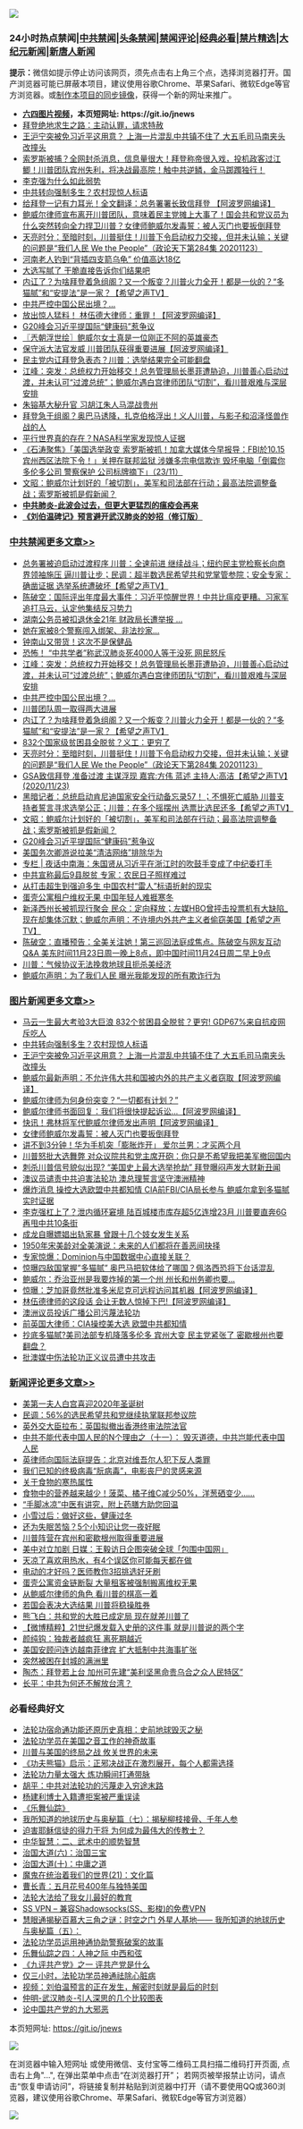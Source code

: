![](https://raw.githubusercontent.com/fqnews/bnews/master/64photo/fqnews-qr.jpg)

<div id="tt">
<h3>24小时热点禁闻|<a href="#%E4%B8%AD%E5%85%B1%E7%A6%81%E9%97%BB%E6%9B%B4%E5%A4%9A%E6%96%87%E7%AB%A0">中共禁闻</a>|<a href="#%E5%9B%BE%E7%89%87%E6%96%B0%E9%97%BB%E6%9B%B4%E5%A4%9A%E6%96%87%E7%AB%A0">头条禁闻</a>|<a href="#%E6%96%B0%E9%97%BB%E8%AF%84%E8%AE%BA%E6%9B%B4%E5%A4%9A%E6%96%87%E7%AB%A0">禁闻评论|<a href="#%E5%BF%85%E7%9C%8B%E7%BB%8F%E5%85%B8%E5%A5%BD%E6%96%87">经典必看|<a href="/video.md#%E7%A6%81%E7%89%87%E7%B2%BE%E9%80%89">禁片精选</a>|<a href="https://github.com/fqnews/djy/blob/master/gb/nf1351518.md#1">大纪元新闻</a>|<a href="https://github.com/fqnews/ntdtv/blob/master/gb/prog204.md#1">新唐人新闻</a></h3>
<div><b>提示：</b>微信如提示停止访问该网页，须先点击右上角三个点，选择浏览器打开。国产浏览器可能已屏蔽本项目，建议使用谷歌Chrome、苹果Safari、微软Edge等官方浏览器。或<a href="https://github.com/fqnews/bnews/blob/master/%E5%88%B6%E4%BD%9Cgit%E7%A6%81%E9%97%BB%E9%95%9C%E5%83%8F.md">制作本项目的同步镜像</a>，获得一个新的网址来推广。</div>
<ul>
<li><b><a href="http://d1.bdrive.tk/64.mp4" target="_blank">六四图片视频</a>，本页短网址: https://git.io/jnews</b></li>
<li><a href="/cbnews/20201123/1435748.md">拜登绝地求生之路：主动认罪，请求特赦</a></li>
<li><a href="/topimagenews/20201124/1435891.md">王沪宁突被免习近平这用意？ 上海一片混乱中共镇不住了 大五毛司马南夹头改撞头</a></li>
<li><a href="/bannedvideo/20201124/1436006.md">索罗斯被捕？全网封杀消息，信息量很大！拜登称帝很入戏，投机政客过江鲫！川普团队宾州失利，将决战最高院！触中共逆鳞，金马踯躅独行！</a></li>
<li><a href="/cbnews/20201123/1435797.md">李克强为什么如此弱势</a></li>
<li><a href="/topimagenews/20201124/1435894.md">中共转向强制多生？农村现惊人标语</a></li>
<li><a href="/cnnews/20201124/1436167.md">给拜登一记有力耳光！全文翻译：总务署署长致信拜登 【阿波罗网编译】</a></li>
<li><a href="/bannedvideo/20201124/1435931.md">鲍威尔律师宣布离开川普团队，意味着民主党摊上大事了！国会共和党议员为什么突然转向全力捍卫川普？女律师鲍威尔发毒誓：被人灭门也要扳倒拜登</a></li>
<li><a href="/cbnews/20201124/1436042.md">天亮时分：至暗时刻，川普挺住！川普下令启动权力交接，但并未认输；关键的问题是“我们人民 We the People”（政论天下第284集 20201123）</a></li>
<li><a href="/lifebaike/20201124/1435980.md">河南老人钓到“背插四支箭乌龟” 价值高达18亿</a></li>
<li><a href="/comments/20201124/1436031.md">大选写腻了 干脆直接告诉你们结果吧</a></li>
<li><a href="/cbnews/20201124/1436187.md">内讧了？为啥拜登着急组阁？又一个叛变？川普火力全开！都是一伙的？“多猫腻”和“安提法”是一家？【希望之声TV】</a></li>
<li><a href="/cbnews/20201124/1436193.md">中共严控中国公民出境？…</a></li>
<li><a href="/cnnews/20201124/1436207.md">放出惊人猛料！ 林伍德大律师：重罪！【阿波罗网编译】</a></li>
<li><a href="/cbnews/20201124/1435978.md">G20峰会习近平提国际“健康码”惹争议</a></li>
<li><a href="/ssgc/20201124/1435986.md">〖兲朝浮世绘〗鲍威尔女士真是一位刚正不阿的英雄豪杰</a></li>
<li><a href="/cnnews/20201124/1436122.md">保守派大法官发威 川普团队获得重要进展【阿波罗网编译】</a></li>
<li><a href="/comments/20201123/1435834.md">民主党内讧拜登急表态？川普：选举结果完全可能翻盘</a></li>
<li><a href="/cbnews/20201124/1436203.md">江峰：突发：总统权力开始移交！总务管理局长墨菲遭胁迫，川普善心启动过渡，并未认可“过渡总统”；鲍威尔遇白宫律师团队“切割”，看川普艰难与深层安排</a></li>
<li><a href="/cnnews/20201124/1435981.md">朱镕基大秘升官 习胡江朱人马混战贵州</a></li>
<li><a href="/bannedvideo/20201124/1436100.md">拜登急于组阁？奥巴马诱降，扎克伯格浮出！义人川普，与影子和沼泽怪兽作战的人</a></li>
<li><a href="/comments/20201124/1435983.md">平行世界真的存在？NASA科学家发现惊人证据</a></li>
<li><a href="/bannedvideo/20201124/1435940.md">《石涛聚焦》「美国选举政变 索罗斯被抓！加拿大媒体今早报导：FBI於10.15 宾州西区法院下令！」关押在联邦监狱 涉嫌多宗电信欺诈 毁坏电脑「倒霉你多伦多公司 警察保护 公司标牌摘下」（23/11）</a></li>
<li><a href="/cbnews/20201124/1436002.md">文昭：鲍威尔计划好的「被切割」，美军和司法部在行动；最高法院调整备战；索罗斯被抓是假新闻？</a></li>
<li><b><a href="/comments/20200211/1275071.md" target="_blank">中共肺炎-此波会过去，但更大更猛烈的瘟疫会再来</a></b></li>
<li><b><a href="/comments/20200207/1272816.md" target="_blank">《刘伯温碑记》预言避开武汉肺炎的妙招（修订版）</a></b></li>
</ul>
</div>

<div class="catlist">
<h3><a href="/cbnews/" target="_blank">中共禁闻</a><span><a href="/cbnews/" target="_blank" rel="nofollow">更多文章>></a></span></h3>
<ul>
<li><a href="/cbnews/20201124/1436334.md" target="_blank">总务署被迫启动过渡程序 川普：全速前进 继续战斗；纽约民主党检察长向商界领袖施压 逼川普让步；民调：超半数选民希望共和党掌管参院；安全专家：确凿证据 选举系统遭破坏【希望之声TV】</a></li>
<li><a href="/cbnews/20201124/1436332.md" target="_blank">陈破空：国际评出年度最大事件：习近平惊醒世界！中共比瘟疫更糟。习家军追打马云，认定他集结反习势力</a></li>
<li><a href="/cbnews/20201124/1436298.md" target="_blank">湖南公务员被扣退休金21年 财政局长遭举报 …</a></li>
<li><a href="/cbnews/20201124/1436288.md" target="_blank">她在家被8个警察闯入绑架、非法抄家…</a></li>
<li><a href="/cbnews/20201124/1436256.md" target="_blank">钟南山又带货！这次不是保健品</a></li>
<li><a href="/cbnews/20201124/1436210.md" target="_blank">恐怖！ “中共学者”称武汉肺炎死4000人等于没死 网民怒斥</a></li>
<li><a href="/cbnews/20201124/1436203.md" target="_blank">江峰：突发：总统权力开始移交！总务管理局长墨菲遭胁迫，川普善心启动过渡，并未认可“过渡总统”；鲍威尔遇白宫律师团队“切割”，看川普艰难与深层安排</a></li>
<li><a href="/cbnews/20201124/1436193.md" target="_blank">中共严控中国公民出境？…</a></li>
<li><a href="/cbnews/20201124/1436190.md" target="_blank">川普团队周一取得两大进展</a></li>
<li><a href="/cbnews/20201124/1436187.md" target="_blank">内讧了？为啥拜登着急组阁？又一个叛变？川普火力全开！都是一伙的？“多猫腻”和“安提法”是一家？【希望之声TV】</a></li>
<li><a href="/cbnews/20201124/1436181.md" target="_blank">832个国家级贫困县全脱贫？义工：更穷了</a></li>
<li><a href="/cbnews/20201124/1436042.md" target="_blank">天亮时分：至暗时刻，川普挺住！川普下令启动权力交接，但并未认输；关键的问题是“我们人民 We the People”（政论天下第284集 20201123）</a></li>
<li><a href="/cbnews/20201124/1436035.md" target="_blank">GSA致信拜登 准备过渡  主谋浮现 嘉宾:方伟 蓝述 主持人:高洁【希望之声TV】(2020/11/23)</a></li>
<li><a href="/cbnews/20201124/1436010.md" target="_blank">黑暗记者：总统启动肯尼迪国家安全行动备忘录57！；不惧死亡威胁 川普支持者誓言寻求选举公正；川普：在多个摇摆州 选票比选民还多【希望之声TV】</a></li>
<li><a href="/cbnews/20201124/1436002.md" target="_blank">文昭：鲍威尔计划好的「被切割」，美军和司法部在行动；最高法院调整备战；索罗斯被抓是假新闻？</a></li>
<li><a href="/cbnews/20201124/1435978.md" target="_blank">G20峰会习近平提国际“健康码”惹争议</a></li>
<li><a href="/cbnews/20201124/1435960.md" target="_blank">美国务次卿游说拉美“清洁网络”排除华为</a></li>
<li><a href="/cbnews/20201124/1435949.md" target="_blank">专栏 | 夜话中南海：朱国贤从习近平在浙江时的吹鼓手变成了中纪委打手</a></li>
<li><a href="/cbnews/20201124/1435946.md" target="_blank">中共宣称最后9县脱贫 专家：农民日子照样难过</a></li>
<li><a href="/cbnews/20201124/1435945.md" target="_blank">从打击超生到强迫多生 中国农村“雷人”标语折射的现实</a></li>
<li><a href="/cbnews/20201124/1435944.md" target="_blank">蛋壳公寓租户维权无果 中国年轻人难捱寒冬</a></li>
<li><a href="/cbnews/20201124/1435943.md" target="_blank">新泽西州长被抓现行聚会 民众：定向释放；左媒HBO曾抨击投票机有大缺陷_现在却集体沉默；鲍威尔声明：不许境内外共产主义者偷窃美国【希望之声TV】</a></li>
<li><a href="/cbnews/20201124/1435928.md" target="_blank">陈破空：直播预告：全美关注她！第三巡回法庭成焦点。陈破空与网友互动Q&amp;A 美东时间11月23日周一晚上8点，即中国时间11月24日周二早上9点</a></li>
<li><a href="/cbnews/20201124/1435927.md" target="_blank">川普：气候协议无法挽救地球且扼杀美经济</a></li>
<li><a href="/cbnews/20201124/1435862.md" target="_blank">鲍威尔声明：为了我们人民 曝光我能发现的所有欺诈行为</a></li>

</ul>
</div>
<div class="catlist">
<h3><a href="/topimagenews/" target="_blank">图片新闻</a><span><a href="/topimagenews/" target="_blank" rel="nofollow">更多文章>></a></span></h3>
<ul>
<li><a href="/topimagenews/20201124/1436313.md" target="_blank">马云一生最大考验3大巨浪 832个贫困县全脱贫？更穷! GDP67%来自抗疫网斥吃人</a></li>
<li><a href="/topimagenews/20201124/1435894.md" target="_blank">中共转向强制多生？农村现惊人标语</a></li>
<li><a href="/topimagenews/20201124/1435891.md" target="_blank">王沪宁突被免习近平这用意？ 上海一片混乱中共镇不住了 大五毛司马南夹头改撞头</a></li>
<li><a href="/topimagenews/20201123/1435628.md" target="_blank">鲍威尔最新声明：不允许伟大共和国被内外的共产主义者窃取【阿波罗网编译】</a></li>
<li><a href="/topimagenews/20201123/1435570.md" target="_blank">鲍威尔律师为何身份突变？“一切都有计划？”</a></li>
<li><a href="/topimagenews/20201123/1435545.md" target="_blank">鲍威尔律师书面回复：我们将很快提起诉讼…【阿波罗网编译】</a></li>
<li><a href="/topimagenews/20201123/1435530.md" target="_blank">快讯！弗林将军代鲍威尔律师发出声明【阿波罗网编译】</a></li>
<li><a href="/comments/20201123/1435422.md" target="_blank">女律师鲍威尔发毒誓：被人灭门也要扳倒拜登</a></li>
<li><a href="/topimagenews/20201123/1435381.md" target="_blank">讲不到3分钟！华为手机突「膨胀炸开」 爱尔兰男：才买两个月</a></li>
<li><a href="/topimagenews/20201123/1435372.md" target="_blank">川普怒批大选舞弊 对众议院共和党主席开砲：你只是不希望我把美军撤回国内</a></li>
<li><a href="/topimagenews/20201123/1435362.md" target="_blank">刺杀川普信号貌似出现? &#8220;美国史上最大选举抢劫&#8221; 拜登曝闷声发大财新丑闻</a></li>
<li><a href="/comments/20201122/1435307.md" target="_blank">澳议员谴责中共迫害法轮功 澳总理誓言坚守澳洲精神</a></li>
<li><a href="/topimagenews/20201122/1435305.md" target="_blank">爆炸消息 操控大选欧盟中共都知情 CIA前FBI/CIA局长参与 鲍威尔拿到多猫腻实时证据</a></li>
<li><a href="/topimagenews/20201122/1435236.md" target="_blank">李克强杠上了？泄内循环窘境 陆百城楼市库存超5亿连增23月 川普要直奔6G再甩中共10条街</a></li>
<li><a href="/topimagenews/20201122/1435200.md" target="_blank">成龙自曝嫖娼出轨家暴 曾跟十几个妓女发生关系</a></li>
<li><a href="/topimagenews/20201122/1435110.md" target="_blank">1950年宋美龄对全美演说：未来的人们都将在善恶间抉择</a></li>
<li><a href="/topimagenews/20201122/1435087.md" target="_blank">专家惊爆：Dominion与中国数据中心直接关联？</a></li>
<li><a href="/topimagenews/20201122/1435086.md" target="_blank">惊曝四敌国掌握&#8221;多猫腻&#8221; 奥巴马把软体给了哪国？佩洛西恐将下台话混乱</a></li>
<li><a href="/topimagenews/20201122/1435081.md" target="_blank">鲍威尔：乔治亚州是我要炸掉的第一个州 州长和州务卿也要&#8230;</a></li>
<li><a href="/topimagenews/20201122/1435080.md" target="_blank">惊曝：芝加哥竟然批准多米尼克可远程访问其机器【阿波罗网编译】</a></li>
<li><a href="/topimagenews/20201122/1435068.md" target="_blank">林伍德律师的这段话 会让无数人惊掉下巴!【阿波罗网编译】</a></li>
<li><a href="/topimagenews/20201122/1435002.md" target="_blank">澳洲议员投诉广播公司污蔑法轮功</a></li>
<li><a href="/comments/20201122/1434994.md" target="_blank">前英国大律师：CIA操控美大选 欧盟中共都知情</a></li>
<li><a href="/topimagenews/20201122/1434900.md" target="_blank">抄底多猫腻?美司法部专机降落多伦多 宾州大变 民主党紧张了 密歇根州也要翻盘？</a></li>
<li><a href="/comments/20201121/1434789.md" target="_blank">批澳媒中伤法轮功正义议员遭中共攻击</a></li>

</ul>
</div>
<div class="catlist">
<h3><a href="/comments/" target="_blank">新闻评论</a><span><a href="/comments/" target="_blank" rel="nofollow">更多文章>></a></span></h3>
<ul>
<li><a href="/comments/20201124/1436337.md" target="_blank">美第一夫人白宫喜迎2020年圣诞树</a></li>
<li><a href="/comments/20201124/1436336.md" target="_blank">民调：56%的选民希望共和党继续执掌联邦参议院</a></li>
<li><a href="/comments/20201124/1436329.md" target="_blank">英外交大臣拉布：英国拟撤出香港终审法院法官</a></li>
<li><a href="/comments/20201124/1436247.md" target="_blank">中共不能代表中国人民的N个理由之（十一）： 毁灭道德，中共岂能代表中国人民</a></li>
<li><a href="/comments/20201124/1436264.md" target="_blank">英律师向国际法庭提告：北京对维吾尔人犯下反人类罪</a></li>
<li><a href="/comments/20201124/1436263.md" target="_blank">我们已知的终极病毒“朊病毒”，电影丧尸的灵感来源</a></li>
<li><a href="/comments/20201124/1436261.md" target="_blank">关于食物的寒热属性</a></li>
<li><a href="/comments/20201124/1436260.md" target="_blank">食物中的营养越来越少！菠菜、橘子维C减少50%，洋葱硒变少&#8230;&#8230;</a></li>
<li><a href="/comments/20201124/1436259.md" target="_blank">“手脚冰凉”中医有讲究，附上药膳方助您回温</a></li>
<li><a href="/comments/20201124/1436257.md" target="_blank">小雪过后：做好这些，健康过冬</a></li>
<li><a href="/comments/20201124/1436255.md" target="_blank">还为失眠苦恼？5个小知识让您一夜好眠</a></li>
<li><a href="/comments/20201124/1436209.md" target="_blank">川普阵营在宾州和密歇根州取得重要进展</a></li>
<li><a href="/comments/20201124/1436208.md" target="_blank">美中对立加剧 日媒：王毅访日企图突破全球「包围中国网」</a></li>
<li><a href="/comments/20201124/1436201.md" target="_blank">天凉了喜欢用热水，有4个误区你可能每天都在做</a></li>
<li><a href="/comments/20201124/1436200.md" target="_blank">电动的才好吗？医师教你3招挑选好牙刷</a></li>
<li><a href="/comments/20201124/1436189.md" target="_blank">蛋壳公寓资金链断裂 大量租客被强制搬离维权无果</a></li>
<li><a href="/comments/20201124/1436163.md" target="_blank">从鲍威尔律师的角色 看川普的棋高一着</a></li>
<li><a href="/comments/20201124/1436162.md" target="_blank">若国会表决大选结果 川普将稳操胜券</a></li>
<li><a href="/comments/20201124/1436161.md" target="_blank">熊飞白：共和党的大胜已成定局 现在就差川普了</a></li>
<li><a href="/comments/20201124/1436134.md" target="_blank">【微博精粹】21世纪爆发载入史册的这件事 就是川普说的两个字</a></li>
<li><a href="/comments/20201124/1436115.md" target="_blank">颜纯钩：独裁者越疯狂 离死期越近</a></li>
<li><a href="/comments/20201124/1436093.md" target="_blank">美国安顾问连访越南菲律宾 扩大抵制中共海事扩张</a></li>
<li><a href="/comments/20201124/1436084.md" target="_blank">突然被困在封城的满洲里</a></li>
<li><a href="/comments/20201124/1436083.md" target="_blank">陶杰：拜登若上台 加州可先建“美利坚黑命贵乌合之众人民特区”</a></li>
<li><a href="/comments/20201124/1436082.md" target="_blank">长平：中共为何还不解放台湾？</a></li>

</ul>
</div>

<div class="catlist">
<h3>必看经典好文</h3>
<ul>
<li><a href="/tculture/20121025/73069.md" target="_blank">法轮功宿命通功能还原历史真相：史前地球毁灭之秘</a></li>
<li><a href="/comments/20200511/1326751.md" target="_blank">法轮功学员在美国之音工作的神奇故事</a></li>
<li><a href="/comments/20200908/1392488.md" target="_blank">川普与美国的终局之战 攸关世界的未来</a></li>
<li><a href="/comments/20200308/1290182.md" target="_blank">《功夫熊猫》启示：正邪决战正在激烈展开，每个人都需选择</a></li>
<li><a href="/cbnews/20200816/1381005.md" target="_blank">法轮功力量太强大 炼功瞬间打通带脉</a></li>
<li><a href="/cbnews/20200720/1363328.md" target="_blank">胡平：中共对法轮功的污蔑走入穷途末路</a></li>
<li><a href="/comments/20201010/1411232.md" target="_blank">杨建利博士入籍遭拒案被严重误读</a></li>
<li><a href="/comments/20200527/783191.md" target="_blank">《乐舞仙踪》</a></li>
<li><a href="/topimagenews/20171210/868397.md" target="_blank">我所知道的地球历史与奥秘篇（七）：揭秘柳枝接骨、千年人参</a></li>
<li><a href="/comments/20200622/1346846.md" target="_blank">迫害耶稣信徒的得力干将  为何成为最伟大的传教士？</a></li>
<li><a href="/comments/20200605/783249.md" target="_blank">中华智慧：二、武术中的顺势智慧</a></li>
<li><a href="/cbnews/20180312/913459.md" target="_blank">治国大道(六)：治国三宝</a></li>
<li><a href="/cbnews/20180316/915423.md" target="_blank">治国大道(十)：中庸之道</a></li>
<li><a href="/comments/20180802/980476.md" target="_blank">魔鬼在统治着我们的世界(21)：文化篇</a></li>
<li><a href="/comments/20200713/1359796.md" target="_blank">曹长青：五月花号400年与独特美国</a></li>
<li><a href="/cbnews/20200516/1329218.md" target="_blank">法轮大法给了我女儿最好的教育</a></li>
<li><a href="/comments/20191231/1250654.md" target="_blank">SS VPN &#8211; 兼容Shadowsocks(SS、影梭)的免费VPN</a></li>
<li><a href="/cbnews/20170907/819423.md" target="_blank">慧眼通揭秘百慕大三角之谜：时空之门 外星人基地—— 我所知道的地球历史与奥秘篇（五）：</a></li>
<li><a href="/cbnews/20170626/780479.md" target="_blank">法轮功学员运用神通协助警察破案的故事</a></li>
<li><a href="/tculture/20190101/791144.md" target="_blank">乐舞仙踪之四：人神之际 中西和弦</a></li>
<li><a href="/bookonline/20131116/201056.md" target="_blank">《九评共产党》之一 评共产党是什么</a></li>
<li><a href="/health/20170626/780270.md" target="_blank">仅三小时，法轮功学员神通祛除心脏病</a></li>
<li><a href="/comments/20200628/1351782.md" target="_blank">视频：刘伯温预言的正在发生，解密时刻就是最后的时刻</a></li>
<li><a href="/comments/20200620/1347687.md" target="_blank">仲明-武汉肺炎-引人深思的几个比较图表</a></li>
<li><a href="/comments/20200717/1361899.md" target="_blank">论中国共产党的九大邪恶</a></li>

</ul>
</div>

本页短网址: https://git.io/jnews

![](https://raw.githubusercontent.com/fqnews/bnews/master/64photo/fqnews-qr.jpg)

在浏览器中输入短网址 或使用微信、支付宝等二维码工具扫描二维码打开页面, 点击右上角"...", 在弹出菜单中点击“在浏览器打开”； 若网页被举报禁止访问，请点击“恢复申请访问”，将链接复制并粘贴到浏览器中打开（请不要使用QQ或360浏览器，建议使用谷歌Chrome、苹果Safari、微软Edge等官方浏览器）

![](https://raw.githubusercontent.com/fqnews/bnews/master/64photo/wx.jpg)